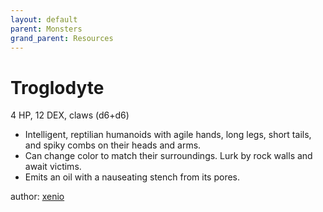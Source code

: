 ```yaml
---
layout: default
parent: Monsters
grand_parent: Resources
---
```


# Troglodyte
4 HP, 12 DEX, claws (d6+d6)
-   Intelligent, reptilian humanoids with agile hands, long legs, short
    tails, and spiky combs on their heads and arms.
-   Can change color to match their surroundings. Lurk by rock walls and
    await victims.
-   Emits an oil with a nauseating stench from its pores.

author: [xenio](https://xenioinabottle.blogspot.com)
